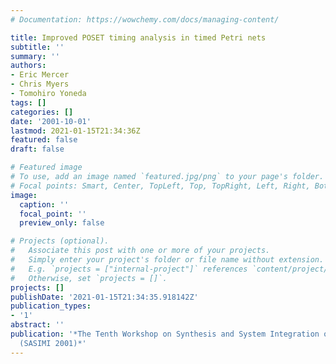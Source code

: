 ```yaml
---
# Documentation: https://wowchemy.com/docs/managing-content/

title: Improved POSET timing analysis in timed Petri nets
subtitle: ''
summary: ''
authors:
- Eric Mercer
- Chris Myers
- Tomohiro Yoneda
tags: []
categories: []
date: '2001-10-01'
lastmod: 2021-01-15T21:34:36Z
featured: false
draft: false

# Featured image
# To use, add an image named `featured.jpg/png` to your page's folder.
# Focal points: Smart, Center, TopLeft, Top, TopRight, Left, Right, BottomLeft, Bottom, BottomRight.
image:
  caption: ''
  focal_point: ''
  preview_only: false

# Projects (optional).
#   Associate this post with one or more of your projects.
#   Simply enter your project's folder or file name without extension.
#   E.g. `projects = ["internal-project"]` references `content/project/deep-learning/index.md`.
#   Otherwise, set `projects = []`.
projects: []
publishDate: '2021-01-15T21:34:35.918142Z'
publication_types:
- '1'
abstract: ''
publication: '*The Tenth Workshop on Synthesis and System Integration of MIxed Technologies
  (SASIMI 2001)*'
---
```

